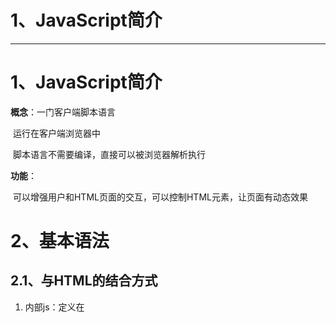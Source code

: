 # 1、JavaScript简介

------



# 1、JavaScript简介

**概念**：一门客户端脚本语言

​	运行在客户端浏览器中

​	脚本语言不需要编译，直接可以被浏览器解析执行

**功能**：

​	可以增强用户和HTML页面的交互，可以控制HTML元素，让页面有动态效果

# 2、基本语法

## 2.1、与HTML的结合方式

1. 内部js：定义在<script>标签内
2. 外部js：通过src属性引入
3. 注意：<script>可以定义在HTML的任何地方，但定义的位置会影响执行顺序

## 2.2、注释和数据类型

### 注释

单行注释：//注释内容

多行注释：/* 注释内容*/

### 数据类型

#### 原始数据类型（基本数据类型）

1. number：数字。整数/小数/NaN
2. string：字符串。字符串
3. boolean：true和false
4. null：一个对象为空的占位符
5. undefined：未定义。如果一个变量没有初始化，则默认为undefined

#### 引用数据类型

引用数据类型即对象

## 2.3、变量

变量：一小块存储数据的内存空间

JavaScript定义变量不用指定数据类型

**语法**:

```javascript
var 变量名 = 初始化值;
var a = 3;
```

## 2.4、运算符

**typeof(变量)**:可以得到变量的类型

注意：null类型通过typeof得到的是object

### 逻辑运算符

&&与（短路）

|| 或（短路）

! 非

​	其他类型转boolean

```javascript
var num = 3;
document.write(!!num);
```



1. number  0或NaN为假，非0为真
2. String  除了空字符串，其他都是true
3. null&undefined，都是false
4. 对象，所有对象都为true

### 三元运算符

```javascript
<script>
			var a = 3;
			var b = 4;
			var c = a > b ? 1:0;
			alert(c);
		</script>
```

如果判断为真，则输出1，为假则输出0

语法：表达式?值1:值2

### 运算符

1、一元运算符，只有一个运算数的运算符

​		++   --  +(正号)  -(负号)

正负号代表数字正负，如果运算数不是运算符所要求的类型，那么会自动转换，

​	其他类型转number（用正负号）

1. String： 按照字面值转换，如果字面值不是数字，则转为NaN
2. boolean：true转为1，false转为0

2、算术运算符

加减乘除

3、赋值运算符

  =   +=   -=

4、比较运算符

`>  <  >=  <=  ==  ===(全等于)`

​	字符串：按照字典顺序比较，按位逐一比较，知道得出大小为止

类型不同是先进行转换在比较

===，比较前先判断类型，类型不等直接false

5、逻辑运算符

&&  ||  !

6、三元运算符

## 2.5、特殊语法

1、语句以分号结尾，但一行只有一条时可以省略（不建议）

2、变量的定义使用var关键字，也可以不使用

​		用的话定义的是局部变量，不用定义的是全局变量（不建议）

# 3、流程控制语句

与java大致相同

## 3.1、if...else

## 3.2、switch

在java中switch语句可以接受的数据类型：byte short int char 枚举 字符串

在JavaScript中，switch可以接受任意原始数据类型

## 3.3、while

## 3.4、do...while

## 3.5、for